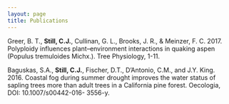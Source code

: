 ```yaml
---
layout: page 
title: Publications 
---
```

Greer, B. T., **Still, C.J.**, Cullinan, G. L., Brooks, J. R., & Meinzer, F. C. 2017. Polyploidy influences plant–environment interactions in quaking aspen (Populus tremuloides Michx.). Tree Physiology, 1-11.

Baguskas, S.A., **Still, C.J.**, Fischer, D.T., D’Antonio, C.M., and J.Y. King. 2016. Coastal fog during summer drought improves the water status of sapling trees more than adult trees in a California pine forest. Oecologia, DOI: 10.1007/s00442-016- 3556-y.
